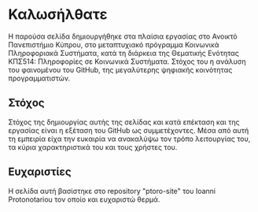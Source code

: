 # Καλωσήλθατε
Η παρούσα σελίδα δημιουργήθηκε στα πλαίσια  εργασίας στο Ανοικτό Πανεπιστήμιο Κύπρου, στο μεταπτυχιακό πρόγραμμα Κοινωνικά Πληροφοριακά Συστήματα, κατά τη διάρκεια της Θεματικής Ενότητας ΚΠΣ514: Πληροφορίες σε Κοινωνικά Συστήματα. Στόχος του η ανάλυση του φαινομένου του GitHub, της μεγαλύτερης ψηφιακής κοινότητας προγραμματιστών.


## Στόχος

Στόχος της δημιουργίας αυτής της σελίδας και κατά επέκταση και της εργασίας είναι η εξέταση του GitHub ως συμμετέχοντες.  Μέσα από αυτή τη εμπειρία είχα την ευκαιρία να ανακαλύψω τον τρόπο λειτουργίας του, τα κύρια χαρακτηριστικά του και τους χρήστες του.


## Ευχαριστίες
	
Η σελίδα αυτή βασίστηκε στο repository "ptoro-site" του Ioanni Protonotariou τον οποίο και ευχαριστώ θερμά.
